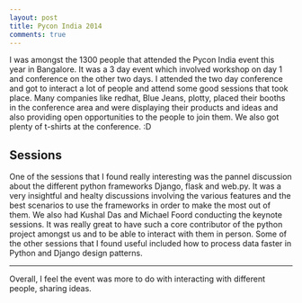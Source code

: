 ```yaml
---
layout: post
title: Pycon India 2014
comments: true
---
```


I was amongst the 1300 people that attended the Pycon India event this year in Bangalore.
It was a 3 day event which involved workshop on day 1 and conference on the other two days.
I attended the two day conference and got to interact a lot of people and attend some good sessions that took place.
Many companies like redhat, Blue Jeans, plotty, placed their booths in the conference area and  were displaying their products
and ideas and also providing open opportunities to the people to join them.
We also got plenty of t-shirts at the conference. :D

Sessions
--------

One of the sessions that I found really interesting was the pannel discussion about the different python frameworks Django,
flask and web.py. It was a very insightful and healty discussions involving the various features and the best scenarios to
use the frameworks in order to make the most out of them.
We also had Kushal Das and Michael Foord conducting the keynote sessions. It was really great to have such a core contributor
of the python project amongst us and to be able to interact with them in person.
Some of the other sessions that I found useful included how to process data faster in Python and Django design patterns.

--------
Overall, I feel the event was more to do with interacting with different people, sharing ideas.


